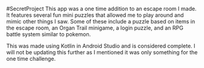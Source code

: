 #SecretProject
This app was a one time addition to an escape room I made. It features several fun mini puzzles that allowed me to play around and mimic other things I saw. Some of these include a puzzle based on items in the escape room, an Organ Trail minigame, a login puzzle, and an RPG battle system similar to pokemon.

This was made using Kotlin in Android Studio and is considered complete. I will not be updating this further as I mentioned it was only something for the one time challenge.
